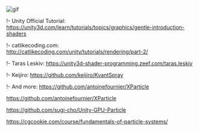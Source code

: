 ![gif](http://i.imgur.com/NxjZcWI.gif)

!- Unity Official Tutorial:
  https://unity3d.com/learn/tutorials/topics/graphics/gentle-introduction-shaders

!- catlikecoding.com:
  http://catlikecoding.com/unity/tutorials/rendering/part-2/
  
!- Taras Leskiv:
  https://unity3d-shader-programming.zeef.com/taras.leskiv
  
!- Keijiro:
  https://github.com/keijiro/KvantSpray

!- And more:
  https://github.com/antoinefournier/XParticle

  https://github.com/antoinefournier/XParticle

  https://github.com/sugi-cho/Unity-GPU-Particle

  https://cgcookie.com/course/fundamentals-of-particle-systems/


